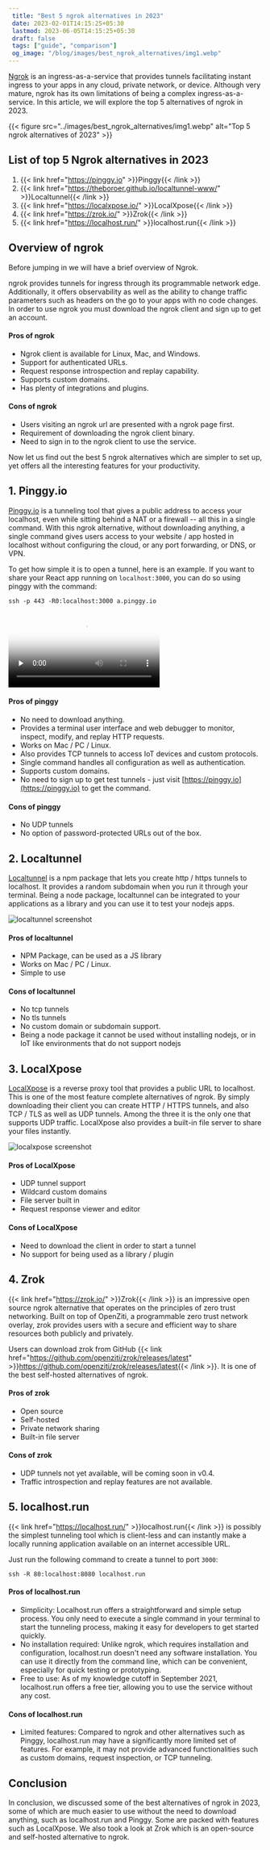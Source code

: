 ```yaml
---
 title: "Best 5 ngrok alternatives in 2023" 
 date: 2023-02-01T14:15:25+05:30
 lastmod: 2023-06-05T14:15:25+05:30
 draft: false 
 tags: ["guide", "comparison"]
 og_image: "/blog/images/best_ngrok_alternatives/img1.webp"
---
```


<a href="https://ngrok.com" target="_blank">Ngrok</a> is an ingress-as-a-service that provides tunnels facilitating instant ingress to your apps in any cloud, private network, or device.
Although very mature, ngrok has its own limitations of being a complex ingress-as-a-service. In this article, we will explore the top 5 alternatives of ngrok in 2023.

{{< figure src="../images/best_ngrok_alternatives/img1.webp" alt="Top 5 ngrok alternatives of 2023" >}}


## List of top 5 Ngrok alternatives in 2023 

1. {{< link href="https://pinggy.io" >}}Pinggy{{< /link >}}
2. {{< link href="https://theboroer.github.io/localtunnel-www/" >}}Localtunnel{{< /link >}}
3. {{< link href="https://localxpose.io/" >}}LocalXpose{{< /link >}}
4. {{< link href="https://zrok.io/" >}}Zrok{{< /link >}}
4. {{< link href="https://localhost.run/" >}}localhost.run{{< /link >}}

## Overview of ngrok
Before jumping in we will have a brief overview of Ngrok.

ngrok provides tunnels for ingress through its programmable network edge. Additionally, it offers observability as well as the ability to change traffic parameters such as headers on the go to your apps with no code changes. In order to use ngrok you must download the ngrok client and sign up to get an account.

#### Pros of ngrok

* Ngrok client is available for Linux, Mac, and Windows.
* Support for authenticated URLs.
* Request response introspection and replay capability.
* Supports custom domains.
* Has plenty of integrations and plugins.

#### Cons of ngrok

* Users visiting an ngrok url are presented with a ngrok page first.
* Requirement of downloading the ngrok client binary.
* Need to sign in to the ngrok client to use the service.

Now let us find out the best 5 ngrok alternatives which are simpler to set up, yet offers all the interesting features for your productivity.

## 1. Pinggy.io

[Pinggy.io](https://pinggy.io) is a tunneling tool that gives a public address to access your localhost, even while sitting behind a NAT or a firewall -- all this in a single command. With this ngrok alternative, without downloading anything, a single command gives users access to your website / app hosted in localhost without configuring the cloud, or any port forwarding, or DNS, or VPN.

To get how simple it is to open a tunnel, here is an example. If you want to share your React app running on `localhost:3000`, you can do so using pinggy with the command:
```
ssh -p 443 -R0:localhost:3000 a.pinggy.io
```
<div class="my-2 videocontainer ratio ratio-16x9">
                    <video preload="none" onclick="this.paused?this.play():this.pause();" loop poster="/assets/tunnelvideothumb.jpg" >
                        <source src="/assets/tunnelvideo.mp4" type="video/mp4">
                        Your browser does not support HTML video.
                      </video>
</div>

#### Pros of pinggy

* No need to download anything.
* Provides a terminal user interface and web debugger to monitor, inspect, modify, and replay HTTP requests.
* Works on Mac / PC / Linux.
* Also provides TCP tunnels to access IoT devices and custom protocols.
* Single command handles all configuration as well as authentication.
* Supports custom domains.
* No need to sign up to get test tunnels - just visit [https://pinggy.io](https://pinggy.io) to get the command.

#### Cons of pinggy

* No UDP tunnels
* No option of password-protected URLs out of the box.



## 2. Localtunnel

[Localtunnel](https://localtunnel.github.io/www/) is a npm package that lets you create http / https tunnels to localhost. It provides a random subdomain when you run it through your terminal. Being a node package, localtunnel can be integrated to your applications as a library and you can use it to test your nodejs apps.

<img src="/blog_img/localtunnel.png" alt="localtunnel screenshot">

#### Pros of localtunnel

* NPM Package, can be used as a JS library
* Works on Mac / PC / Linux.
* Simple to use

#### Cons of localtunnel

* No tcp tunnels
* No tls tunnels
* No custom domain or subdomain support.
* Being a node package it cannot be used without installing nodejs, or in IoT like environments that do not support nodejs



## 3. LocalXpose

[LocalXpose](https://localxpose.io/) is a reverse proxy tool that provides a public URL to localhost. This is one of the most feature complete alternatives of ngrok. By simply downloading their client you can create HTTP / HTTPS tunnels, and also TCP / TLS as well as UDP tunnels. Among the three it is the only one that supports UDP traffic. LocalXpose also provides a built-in file server to share your files instantly. 

<img src="/blog_img/localxpose.png" alt="localxpose screenshot">

#### Pros of LocalXpose

* UDP tunnel support
* Wildcard custom domains
* File server built in
* Request response viewer and editor

#### Cons of LocalXpose

* Need to download the client in order to start a tunnel
* No support for being used as a library / plugin


## 4. Zrok

{{< link href="https://zrok.io/" >}}Zrok{{< /link >}} is an impressive open source ngrok alternative that operates on the principles of zero trust networking. Built on top of OpenZiti, a programmable zero trust network overlay, zrok provides users with a secure and efficient way to share resources both publicly and privately.


Users can download zrok from GitHub {{< link href="https://github.com/openziti/zrok/releases/latest" >}}https://github.com/openziti/zrok/releases/latest{{< /link >}}. It is one of the best self-hosted alternatives of ngrok.

#### Pros of zrok

* Open source
* Self-hosted
* Private network sharing
* Built-in file server

#### Cons of zrok

* UDP tunnels not yet available, will be coming soon in v0.4.
* Traffic introspection and replay features are not available.


## 5. localhost.run

{{< link href="https://localhost.run/" >}}localhost.run{{< /link >}} is possibly the simplest tunneling tool which is client-less and can instantly make a locally running application available on an internet accessible URL.

Just run the following command to create a tunnel to port `3000`:

```
ssh -R 80:localhost:8080 localhost.run
```

#### Pros of localhost.run

* Simplicity: Localhost.run offers a straightforward and simple setup process. You only need to execute a single command in your terminal to start the tunneling process, making it easy for developers to get started quickly.
* No installation required: Unlike ngrok, which requires installation and configuration, localhost.run doesn't need any software installation. You can use it directly from the command line, which can be convenient, especially for quick testing or prototyping.
* Free to use: As of my knowledge cutoff in September 2021, localhost.run offers a free tier, allowing you to use the service without any cost.

#### Cons of localhost.run

* Limited features: Compared to ngrok and other alternatives such as Pinggy, localhost.run may have a significantly more limited set of features. For example, it may not provide advanced functionalities such as custom domains, request inspection, or TCP tunneling.


## Conclusion

In conclusion, we discussed some of the best alternatives of ngrok in 2023, some of which are much easier to use without the need to download anything, such as localhost.run and Pinggy. Some are packed with features such as LocalXpose. We also took a look at Zrok which is an open-source and self-hosted alternative to ngrok. 